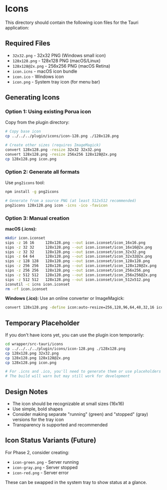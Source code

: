 # Icons

This directory should contain the following icon files for the Tauri application:

## Required Files

- `32x32.png` - 32x32 PNG (Windows small icon)
- `128x128.png` - 128x128 PNG (macOS/Linux)
- `128x128@2x.png` - 256x256 PNG (macOS Retina)
- `icon.icns` - macOS icon bundle
- `icon.ico` - Windows icon
- `icon.png` - System tray icon (for menu bar)

## Generating Icons

### Option 1: Using existing Porua icon

Copy from the plugin directory:

```bash
# Copy base icon
cp ../../../plugin/icons/icon-128.png ./128x128.png

# Create other sizes (requires ImageMagick)
convert 128x128.png -resize 32x32 32x32.png
convert 128x128.png -resize 256x256 128x128@2x.png
cp 128x128.png icon.png
```

### Option 2: Generate all formats

Use `png2icons` tool:

```bash
npm install -g png2icons

# Generate from a source PNG (at least 512x512 recommended)
png2icons 128x128.png icon -icns -ico -favicon
```

### Option 3: Manual creation

**macOS (.icns):**
```bash
mkdir icon.iconset
sips -z 16 16     128x128.png --out icon.iconset/icon_16x16.png
sips -z 32 32     128x128.png --out icon.iconset/icon_16x16@2x.png
sips -z 32 32     128x128.png --out icon.iconset/icon_32x32.png
sips -z 64 64     128x128.png --out icon.iconset/icon_32x32@2x.png
sips -z 128 128   128x128.png --out icon.iconset/icon_128x128.png
sips -z 256 256   128x128.png --out icon.iconset/icon_128x128@2x.png
sips -z 256 256   128x128.png --out icon.iconset/icon_256x256.png
sips -z 512 512   128x128.png --out icon.iconset/icon_256x256@2x.png
sips -z 512 512   128x128.png --out icon.iconset/icon_512x512.png
iconutil -c icns icon.iconset
rm -rf icon.iconset
```

**Windows (.ico):**
Use an online converter or ImageMagick:
```bash
convert 128x128.png -define icon:auto-resize=256,128,96,64,48,32,16 icon.ico
```

## Temporary Placeholder

If you don't have icons yet, you can use the plugin icon temporarily:

```bash
cd wrapper/src-tauri/icons
cp ../../../../plugin/icons/icon-128.png ./128x128.png
cp 128x128.png 32x32.png
cp 128x128.png 128x128@2x.png
cp 128x128.png icon.png

# For .icns and .ico, you'll need to generate them or use placeholders
# The build will warn but may still work for development
```

## Design Notes

- The icon should be recognizable at small sizes (16x16)
- Use simple, bold shapes
- Consider making separate "running" (green) and "stopped" (gray) versions for the tray icon
- Transparency is supported and recommended

## Icon Status Variants (Future)

For Phase 2, consider creating:
- `icon-green.png` - Server running
- `icon-gray.png` - Server stopped
- `icon-red.png` - Server error

These can be swapped in the system tray to show status at a glance.
